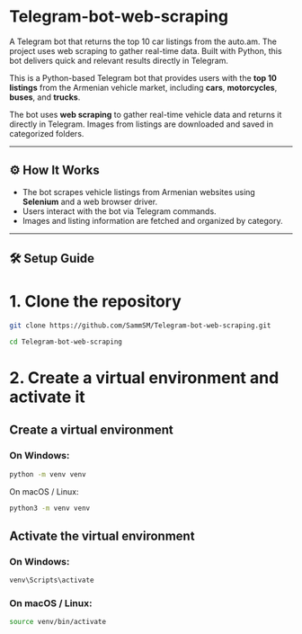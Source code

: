 # Telegram-bot-web-scraping
A Telegram bot that returns the top 10 car listings from the auto.am. The project uses web scraping to gather real-time data. Built with Python, this bot delivers quick and relevant results directly in Telegram.

This is a Python-based Telegram bot that provides users with the **top 10 listings** from the Armenian vehicle market, including **cars**, **motorcycles**, **buses**, and **trucks**.

The bot uses **web scraping** to gather real-time vehicle data and returns it directly in Telegram. Images from listings are downloaded and saved in categorized folders.

---

## ⚙️ How It Works

- The bot scrapes vehicle listings from Armenian websites using **Selenium** and a web browser driver.
- Users interact with the bot via Telegram commands.
- Images and listing information are fetched and organized by category.

---

## 🛠️ Setup Guide

# 1. Clone the repository

```bash
git clone https://github.com/SammSM/Telegram-bot-web-scraping.git
```

```bash
cd Telegram-bot-web-scraping
```

# 2. Create a virtual environment and activate it

## Create a virtual environment
### On Windows:
```bash
python -m venv venv
```
On macOS / Linux:
```bash
python3 -m venv venv
```
## Activate the virtual environment
### On Windows:
```bash
venv\Scripts\activate
```
### On macOS / Linux:
```bash
source venv/bin/activate
```
